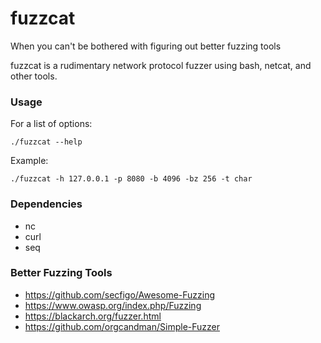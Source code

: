 # fuzzcat

When you can't be bothered with figuring out better fuzzing tools

fuzzcat is a rudimentary network protocol fuzzer using bash, netcat, and other tools.

### Usage

For a list of options:

`./fuzzcat --help`

Example:

`./fuzzcat -h 127.0.0.1 -p 8080 -b 4096 -bz 256 -t char`

### Dependencies

- nc
- curl
- seq

### Better Fuzzing Tools

- https://github.com/secfigo/Awesome-Fuzzing
- https://www.owasp.org/index.php/Fuzzing
- https://blackarch.org/fuzzer.html
- https://github.com/orgcandman/Simple-Fuzzer
